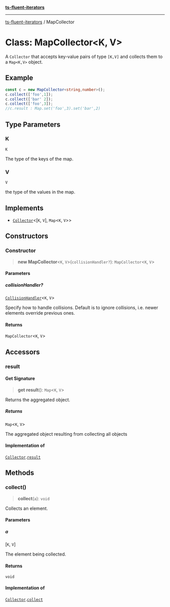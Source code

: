 [**ts-fluent-iterators**](../README.md)

---

[ts-fluent-iterators](../README.md) / MapCollector

# Class: MapCollector\<K, V\>

A `Collector` that accepts key-value pairs of type `[K,V]` and collects them to a `Map<K,V>` object.

## Example

```ts
const c = new MapCollector<string,number>();
c.collect(['foo',1]);
c.collect(['bar' 2]);
c.collect(['foo',3]);
//c.result : Map.set('foo',3).set('bar',2)
```

## Type Parameters

### K

`K`

The type of the keys of the map.

### V

`V`

the type of the values in the map.

## Implements

- [`Collector`](../interfaces/Collector.md)\<\[`K`, `V`\], `Map`\<`K`, `V`\>\>

## Constructors

### Constructor

> **new MapCollector**\<`K`, `V`\>(`collisionHandler?`): `MapCollector`\<`K`, `V`\>

#### Parameters

##### collisionHandler?

[`CollisionHandler`](../type-aliases/CollisionHandler.md)\<`K`, `V`\>

Specify how to handle collisions. Default is to ignore collisions, i.e. newer elements override previous ones.

#### Returns

`MapCollector`\<`K`, `V`\>

## Accessors

### result

#### Get Signature

> **get** **result**(): `Map`\<`K`, `V`\>

Returns the aggregated object.

##### Returns

`Map`\<`K`, `V`\>

The aggregated object resulting from collecting all objects

#### Implementation of

[`Collector`](../interfaces/Collector.md).[`result`](../interfaces/Collector.md#result)

## Methods

### collect()

> **collect**(`a`): `void`

Collects an element.

#### Parameters

##### a

\[`K`, `V`\]

The element being collected.

#### Returns

`void`

#### Implementation of

[`Collector`](../interfaces/Collector.md).[`collect`](../interfaces/Collector.md#collect)
